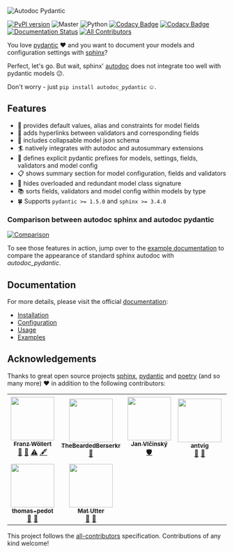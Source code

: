 ![Autodoc Pydantic](https://raw.githubusercontent.com/mansenfranzen/autodoc_pydantic/main/docs/source/material/logo_black.svg)

[![PyPI version](https://badge.fury.io/py/autodoc-pydantic.svg)](https://badge.fury.io/py/autodoc-pydantic)
![Master](https://github.com/mansenfranzen/autodoc_pydantic/actions/workflows/tests.yml/badge.svg)
![Python](https://img.shields.io/badge/python-3.6+-blue.svg)
[![Codacy Badge](https://app.codacy.com/project/badge/Grade/30a083d784f245a98a0d5e6857708cc8)](https://www.codacy.com/gh/mansenfranzen/autodoc_pydantic/dashboard?utm_source=github.com&amp;utm_medium=referral&amp;utm_content=mansenfranzen/autodoc_pydantic&amp;utm_campaign=Badge_Grade)
[![Codacy Badge](https://app.codacy.com/project/badge/Coverage/30a083d784f245a98a0d5e6857708cc8)](https://www.codacy.com/gh/mansenfranzen/autodoc_pydantic/dashboard?utm_source=github.com&utm_medium=referral&utm_content=mansenfranzen/autodoc_pydantic&utm_campaign=Badge_Coverage)
[![Documentation Status](https://readthedocs.org/projects/autodoc-pydantic/badge/?version=latest)](https://autodoc-pydantic.readthedocs.io/en/latest/?badge=latest) <!-- ALL-CONTRIBUTORS-BADGE:START - Do not remove or modify this section -->
[![All Contributors](https://img.shields.io/badge/all_contributors-9-orange.svg?style=flat-square)](#contributors-)
<!-- ALL-CONTRIBUTORS-BADGE:END -->

You love [pydantic](https://pydantic-docs.helpmanual.io/) ❤ and you want to
document your models and configuration settings with [sphinx](https://www.sphinx-doc.org/en/master/)?

Perfect, let's go. But wait, sphinx' [autodoc](https://www.sphinx-doc.org/en/master/usage/extensions/autodoc.html)
does not integrate too well with pydantic models 😕.

Don't worry - just `pip install autodoc_pydantic` ☺.

## Features

- 💬 provides default values, alias and constraints for model fields
- 🔗 adds hyperlinks between validators and corresponding fields
- 📃 includes collapsable model json schema
- 🏄 natively integrates with autodoc and autosummary extensions
- 📎 defines explicit pydantic prefixes for models, settings, fields, validators and model config
- 📋 shows summary section for model configuration, fields and validators
- 👀 hides overloaded and redundant model class signature
- 📚 sorts fields, validators and model config within models by type
- 🍀 Supports `pydantic >= 1.5.0` and `sphinx >= 3.4.0`

### Comparison between autodoc sphinx and autodoc pydantic

[![Comparison](https://raw.githubusercontent.com/mansenfranzen/autodoc_pydantic/main/docs/source/material/example_comparison_v1.0.0.gif)](https://autodoc-pydantic.readthedocs.io/en/latest/examples.html#default-configuration)

To see those features in action, jump over to the [example documentation](https://autodoc-pydantic.readthedocs.io/en/latest/examples.html#default-configuration) to compare
the appearance of standard sphinx autodoc with *autodoc_pydantic*.

## Documentation

For more details, please visit the official [documentation](https://autodoc-pydantic.readthedocs.io/en/latest/):

- [Installation](https://autodoc-pydantic.readthedocs.io/en/latest/installation.html)
- [Configuration](https://autodoc-pydantic.readthedocs.io/en/latest/configuration.html)
- [Usage](https://autodoc-pydantic.readthedocs.io/en/latest/usage.html)
- [Examples](https://autodoc-pydantic.readthedocs.io/en/latest/examples.html)

## Acknowledgements

Thanks to great open source projects [sphinx](https://www.sphinx-doc.org/en/master/),
[pydantic](https://pydantic-docs.helpmanual.io/) and
[poetry](https://python-poetry.org/) (and so many more) ❤ in addition to the following contributors:

<!-- ALL-CONTRIBUTORS-LIST:START - Do not remove or modify this section -->
<!-- prettier-ignore-start -->
<!-- markdownlint-disable -->
<table>
  <tr>
    <td align="center"><a href="https://github.com/mansenfranzen"><img src="https://avatars.githubusercontent.com/u/18086180?v=4?s=100" width="100px;" alt=""/><br /><sub><b>Franz Wöllert</b></sub></a><br /><a href="#maintenance-mansenfranzen" title="Maintenance">🚧</a> <a href="https://github.com/mansenfranzen/autodoc_pydantic/commits?author=mansenfranzen" title="Documentation">📖</a> <a href="https://github.com/mansenfranzen/autodoc_pydantic/commits?author=mansenfranzen" title="Tests">⚠️</a> <a href="#content-mansenfranzen" title="Content">🖋</a></td>
    <td align="center"><a href="https://github.com/TheBeardedBerserkr"><img src="https://avatars.githubusercontent.com/u/32272268?v=4?s=100" width="100px;" alt=""/><br /><sub><b>TheBeardedBerserkr</b></sub></a><br /><a href="#ideas-TheBeardedBerserkr" title="Ideas, Planning, & Feedback">🤔</a></td>
    <td align="center"><a href="https://github.com/vlcinsky"><img src="https://avatars.githubusercontent.com/u/635911?v=4?s=100" width="100px;" alt=""/><br /><sub><b>Jan Vlčinský</b></sub></a><br /><a href="#security-vlcinsky" title="Security">🛡️</a></td>
    <td align="center"><a href="https://github.com/antvig"><img src="https://avatars.githubusercontent.com/u/25105210?v=4?s=100" width="100px;" alt=""/><br /><sub><b>antvig</b></sub></a><br /><a href="https://github.com/mansenfranzen/autodoc_pydantic/issues?q=author%3Aantvig" title="Bug reports">🐛</a> <a href="#userTesting-antvig" title="User Testing">📓</a></td>
    <td align="center"><a href="https://roguh.com"><img src="https://avatars.githubusercontent.com/u/6373447?v=4?s=100" width="100px;" alt=""/><br /><sub><b>Hugo O Rivera</b></sub></a><br /><a href="#ideas-roguh" title="Ideas, Planning, & Feedback">🤔</a></td>
    <td align="center"><a href="https://github.com/ybnd"><img src="https://avatars.githubusercontent.com/u/31547038?v=4?s=100" width="100px;" alt=""/><br /><sub><b>yura bondarenko</b></sub></a><br /><a href="https://github.com/mansenfranzen/autodoc_pydantic/issues?q=author%3Aybnd" title="Bug reports">🐛</a> <a href="#userTesting-ybnd" title="User Testing">📓</a></td>
    <td align="center"><a href="http://tahoward.github.io"><img src="https://avatars.githubusercontent.com/u/547570?v=4?s=100" width="100px;" alt=""/><br /><sub><b>Trevor Howard</b></sub></a><br /><a href="https://github.com/mansenfranzen/autodoc_pydantic/issues?q=author%3Atahoward" title="Bug reports">🐛</a> <a href="#userTesting-tahoward" title="User Testing">📓</a></td>
  </tr>
  <tr>
    <td align="center"><a href="https://github.com/thomas-pedot"><img src="https://avatars.githubusercontent.com/u/86731212?v=4?s=100" width="100px;" alt=""/><br /><sub><b>thomas-pedot</b></sub></a><br /><a href="https://github.com/mansenfranzen/autodoc_pydantic/issues?q=author%3Athomas-pedot" title="Bug reports">🐛</a> <a href="#userTesting-thomas-pedot" title="User Testing">📓</a></td>
    <td align="center"><a href="https://github.com/matutter"><img src="https://avatars.githubusercontent.com/u/2701379?v=4?s=100" width="100px;" alt=""/><br /><sub><b>Mat Utter</b></sub></a><br /><a href="https://github.com/mansenfranzen/autodoc_pydantic/issues?q=author%3Amatutter" title="Bug reports">🐛</a> <a href="#userTesting-matutter" title="User Testing">📓</a></td>
  </tr>
</table>

<!-- markdownlint-restore -->
<!-- prettier-ignore-end -->

<!-- ALL-CONTRIBUTORS-LIST:END -->

This project follows the [all-contributors](https://github.com/all-contributors/all-contributors) specification. Contributions of any kind welcome!
